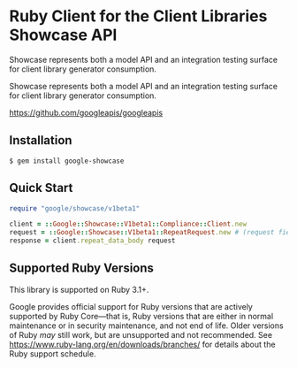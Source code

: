 # Ruby Client for the Client Libraries Showcase API

Showcase represents both a model API and an integration testing surface for client library generator consumption.

Showcase represents both a model API and an integration testing surface for client library generator consumption.

https://github.com/googleapis/googleapis

## Installation

```
$ gem install google-showcase
```

## Quick Start

```ruby
require "google/showcase/v1beta1"

client = ::Google::Showcase::V1beta1::Compliance::Client.new
request = ::Google::Showcase::V1beta1::RepeatRequest.new # (request fields as keyword arguments...)
response = client.repeat_data_body request
```

## Supported Ruby Versions

This library is supported on Ruby 3.1+.

Google provides official support for Ruby versions that are actively supported
by Ruby Core—that is, Ruby versions that are either in normal maintenance or
in security maintenance, and not end of life. Older versions of Ruby _may_
still work, but are unsupported and not recommended. See
https://www.ruby-lang.org/en/downloads/branches/ for details about the Ruby
support schedule.
